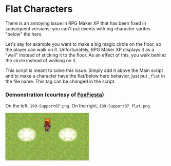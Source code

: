 # Flat Characters
There is an annoying issue in RPG Maker XP that has been fixed in subsequent versions: you can't put events with big character sprites "below" the hero.

Let's say for example you want to make a big magic circle on the floor, so the player can walk on it. Unfortunately, RPG Maker XP displays it as a "wall" instead of sticking it to the floor. As an effect of this, you walk behind the circle instead of walking on it.

This script is meant to solve this issue. Simply add it above the Main script and to make a character have the flat/below hero behavior, just put `_flat` in the file name. This tag can be changed in the script.

### Demonstration (courtesy of [FoxFiesta](https://github.com/aureliendossantos))

On the left, `199-Support07.png`. On the right, `199-Support07_flat.png`.

![Demonstration](../FlatCharacters/flat_characters_video.gif)
